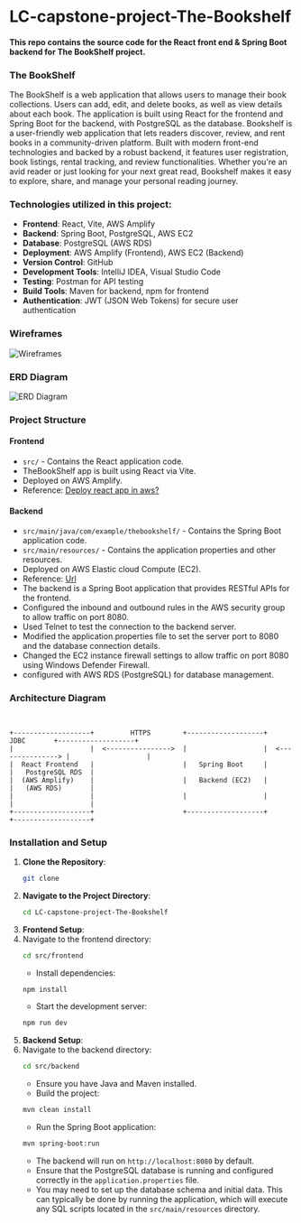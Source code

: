 # LC-capstone-project-The-Bookshelf

#### This repo contains the source code for the React front end & Spring Boot backend for The BookShelf project.

### The BookShelf
The BookShelf is a web application that allows users to manage their book collections. Users can add, edit, and delete books, as well as view details about each book. The
application is built using React for the frontend and Spring Boot for the backend, with PostgreSQL as the database.
Bookshelf is a user-friendly web application that lets readers discover, review, and rent books in a community-driven platform.
Built with modern front-end technologies and backed by a robust backend, it features user registration, book listings, rental tracking, and review functionalities. Whether you're an avid reader or just looking for your next great read, Bookshelf makes it easy to explore, share, and manage your personal reading journey.


### Technologies utilized in this project:

- **Frontend**: React, Vite, AWS Amplify
- **Backend**: Spring Boot, PostgreSQL, AWS EC2
- **Database**: PostgreSQL (AWS RDS)
- **Deployment**: AWS Amplify (Frontend), AWS EC2 (Backend)
- **Version Control**: GitHub
- **Development Tools**: IntelliJ IDEA, Visual Studio Code
- **Testing**: Postman for API testing
- **Build Tools**: Maven for backend, npm for frontend
- **Authentication**: JWT (JSON Web Tokens) for secure user authentication



### Wireframes
![Wireframes](https://wireframe.cc/pro/pp/1dbb0983b906360)

### ERD Diagram
![ERD Diagram](https://drive.google.com/file/d/1vxi6AtRFWBAc8L2ybaiCFsuby2JgbMZx/view?usp=sharing)
 


### Project Structure

#### Frontend

- `src/` - Contains the React application code.
- TheBookShelf app is built using React via Vite.
- Deployed on AWS Amplify.
- Reference: [Deploy react app in aws?](https://dev.to/sachithmayantha/deploying-a-reactjs-app-on-aws-amplify-in-3-minutes-18el)

#### Backend
- `src/main/java/com/example/thebookshelf/` - Contains the Spring Boot application code.
- `src/main/resources/` - Contains the application properties and other resources.
- Deployed on AWS Elastic cloud Compute (EC2).
- Reference: [Url](https://www.baeldung.com/spring-boot-aws-ec2)
- The backend is a Spring Boot application that provides RESTful APIs for the frontend.
- Configured the inbound and outbound rules in the AWS security group to allow traffic on port 8080.
- Used Telnet to test the connection to the backend server.
- Modified the application.properties file to set the server port to 8080 and the database connection details.
- Changed the EC2 instance firewall settings to allow traffic on port 8080 using Windows Defender Firewall.
- configured with AWS RDS (PostgreSQL) for database management.

### Architecture Diagram

```plaintext


+-------------------+         HTTPS        +-------------------+         JDBC       +-------------------+
|                   |  <---------------->  |                   |  <---------------> |                   |
|  React Frontend   |                      |   Spring Boot     |                    |   PostgreSQL RDS  |
|  (AWS Amplify)    |                      |   Backend (EC2)   |                    |   (AWS RDS)       |
|                   |                      |                   |                    |                   |
+-------------------+                      +-------------------+                    +-------------------+

```

### Installation and Setup

1. **Clone the Repository**:
   ```bash
   git clone
2. **Navigate to the Project Directory**:
   ```bash
   cd LC-capstone-project-The-Bookshelf
   ```
3. **Frontend Setup**:
4. Navigate to the frontend directory:
   ```bash
   cd src/frontend
   ```
    - Install dependencies:
   ```bash
   npm install
   ```
    - Start the development server:
   ```bash
   npm run dev
   ```
5. **Backend Setup**:
6. Navigate to the backend directory:
   ```bash
   cd src/backend
   ```
    - Ensure you have Java and Maven installed.
    - Build the project:
   ```bash
   mvn clean install
   ```
    - Run the Spring Boot application:
   ```bash
   mvn spring-boot:run
   ```
    - The backend will run on `http://localhost:8080` by default.
    - Ensure that the PostgreSQL database is running and configured correctly in the `application.properties` file.
    - You may need to set up the database schema and initial data. This can typically be done by running the application, which will execute any SQL scripts located in the `src/main/resources` directory.
